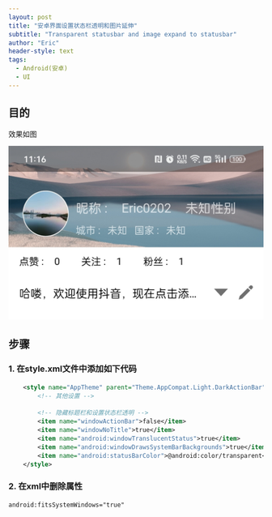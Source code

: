 ```yaml
---
layout: post
title: "安卓界面设置状态栏透明和图片延伸"
subtitle: "Transparent statusbar and image expand to statusbar"
author: "Eric"
header-style: text
tags:
  - Android(安卓)
  - UI
---
```




## 目的

效果如图

![我的主页](/img/in-post/page-mine.jpg)



## 步骤



### 1. 在style.xml文件中添加如下代码

```xml
    <style name="AppTheme" parent="Theme.AppCompat.Light.DarkActionBar">
        <!-- 其他设置 -->
        
        <!-- 隐藏标题栏和设置状态栏透明 -->
        <item name="windowActionBar">false</item>
        <item name="windowNoTitle">true</item>
        <item name="android:windowTranslucentStatus">true</item>
        <item name="android:windowDrawsSystemBarBackgrounds">true</item>
        <item name="android:statusBarColor">@android:color/transparent</item>
    </style>
```



### 2. 在xml中删除属性

```xml
android:fitsSystemWindows="true"
```

